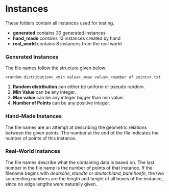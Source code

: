 # Instances


These folders contain all instances used for testing.
+ **generated** contains 30 generated instances
+ **hand_made** contains 13 instances created by hand
+ **real_world** contains 8 instances from the real world

### Generated Instances

The file names follow the structure given below:

```
<random distribution>_<min value>_<max value>_<number of points>.txt
```

1. **Random distribution** can either be uniform or pseudo random.
2. **Min Value** can be any integer.
3. **Max value** can be any integer bigger than min value.
4. **Number of Points** can be any positive integer.

### Hand-Made Instances

The file names are an attempt at describing the geometric relations between the given points.
The number at the end of the file indicates the number of points of this instance.

### Real-World Instances

The file names describe what the containing data is based on. The last number in the file name is the number of points of that instance.
If the filename begins with *deutsche_staedte* or *deutschland_bahnhoefe*, the two succeeding numbers are the length and height of all 
boxes of the instance, since no edge lengths were naturally given.
